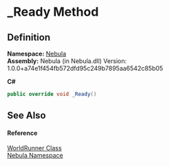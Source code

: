 # _Ready Method




## Definition
**Namespace:** <a href="N_Nebula">Nebula</a>  
**Assembly:** Nebula (in Nebula.dll) Version: 1.0.0+a74e1f454fb572dfd95c249b7895aa6542c85b05

**C#**
``` C#
public override void _Ready()
```



## See Also


#### Reference
<a href="T_Nebula_WorldRunner">WorldRunner Class</a>  
<a href="N_Nebula">Nebula Namespace</a>  

